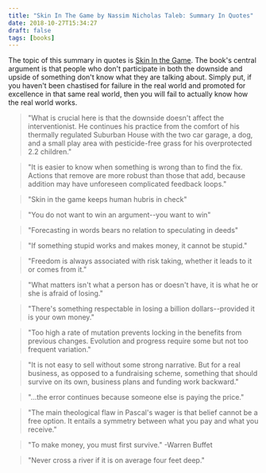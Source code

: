 ```yaml
---
title: "Skin In The Game by Nassim Nicholas Taleb: Summary In Quotes"
date: 2018-10-27T15:34:27
draft: false
tags: [books]
---
```


The topic of this summary in quotes is [Skin In the Game](https://www.amazon.com/Skin-Game-Hidden-Asymmetries-Daily/dp/042528462X). The book's central argument is that people who don't participate in both the downside and upside of something don't know what they are talking about. Simply put, if you haven't been chastised for failure in the real world and promoted for excellence in that same real world, then you will fail to actually know how the real world works.

> "What is crucial here is that the downside doesn't affect the interventionist. He continues his practice from the comfort of his thermally regulated Suburban House with the two car garage, a dog, and a small play area with pesticide-free grass for his overprotected 2.2 children."

> "It is easier to know when something is wrong than to find the fix. Actions that remove are more robust than those that add, because addition may have unforeseen complicated feedback loops."

> "Skin in the game keeps human hubris in check"

> "You do not want to win an argument--you want to win"

> "Forecasting in words bears no relation to speculating in deeds"

> "If something stupid works and makes money, it cannot be stupid."

> "Freedom is always associated with risk taking, whether it leads to it or comes from it."

> "What matters isn't what a person has or doesn't have, it is what he or she is afraid of losing."

> "There's something respectable in losing a billion dollars--provided it is your own money."

> "Too high a rate of mutation prevents locking in the benefits from previous changes. Evolution and progress require some but not too frequent variation."

> "It is not easy to sell without some strong narrative. But for a real business, as opposed to a fundraising scheme, something that should survive on its own, business plans and funding work backward."

> "...the error continues because someone else is paying the price."

> "The main theological flaw in Pascal's wager is that belief cannot be a free option. It entails a symmetry between what you pay and what you receive."

> "To make money, you must first survive." -Warren Buffet

> "Never cross a river if it is on average four feet deep."
